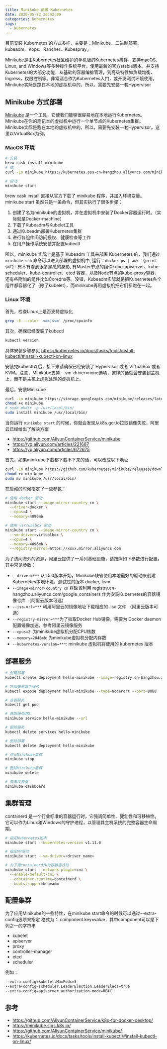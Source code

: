```yaml
---
title: Minikube 部署 Kubernetes
date: 2020-05-22 20:42:00
categories: Kubernetes
tags:
  - Kubernetes
---
```


目前安装 Kubernetes 的方式多样，主要是：Minikube、二进制部署、kubeadm、Kops、Rancher、Kubespray。

Minikube是由Kubernetes社区维护的单机版的Kubernetes集群，支持macOS, Linux, and Windows等多种操作系统平台，使用最新的官方stable版本，并支持Kubernetes的大部分功能，从基础的容器编排管理，到高级特性如负载均衡、Ingress，权限控制等。非常适合作为Kubernetes入门，或开发测试环境使用。Minikube实际是跑在本地的虚拟机中的，所以，需要先安装一套Hypervisor

<!--more-->

## Minikube 方式部署

[Minikube](https://minikube.sigs.k8s.io/) 是一个工具，它使我们能够很容易地在本地运行Kubernetes。Minikube在你的笔记本的虚拟机中运行一个单节点的Kubernetes集群。Minikube实际是跑在本地的虚拟机中的，所以，需要先安装一套Hypervisor。这里以VirtualBox为例。

### MacOS 环境

```bash
# 安装
brew cask install minikube
# 或
curl -Lo minikube https://kubernetes.oss-cn-hangzhou.aliyuncs.com/minikube/releases/v1.11.0/minikube-darwin-amd64 && chmod +x minikube && sudo mv minikube /usr/local/bin/

# 启动
minikube start
```

brew cask install 直接从官方下载了 minikube 程序，并加入环境变量。minikube start 虽然只是一条命令，但其实执行了很多步骤：

1. 创建了名为minikube的虚拟机，并在虚拟机中安装了Docker容器运行时。（实际就是Docker-machine）
2. 下载了Kubeadm与Kubelet工具
3. 通过Kubeadm部署Kubernetes集群
4. 进行各组件间访问授权、健康检查等工作
5. 在用户操作系统安装并配置kubectl

所以，minikube 实际上是基于 Kubeadm 工具来部署 Kubernetes 的，我们通过 `minikube ssh` 命令可以进入部署的虚拟机中, 运行：`docker ps | awk '{print $NF}'` 有木有看到很多熟悉的身影, 有Master节点的组件kube-apiserver、kube-scheduler、kube-controller、etcd 容器，以及Node节点的kube-proxy容器，还有些附加的组件比如Coredns等。没错，Kubeadm实际就是把Kubernetes各个组件都容器化了（除了kubelet），而minikube再用虚拟机把它们都跑在一起。

### Linux 环境

首先，检查Linux上是否支持虚拟化

```bash
grep -E --color 'vmx|svm' /proc/cpuinfo
```

其次，确保已经安装了kubectl

```bash
kubectl version
```

具体安装步骤参见 https://kubernetes.io/docs/tasks/tools/install-kubectl/#install-kubectl-on-linux 

安装完kubectl以后，接下来请确保已经安装了 Hypervisor 或者 VirtualBox 或者 KVM。注意，Minikube支持 --vm-driver=none选项，这样的话就会安装到主机上，而不是主机上虚拟处理的虚拟机上。

最后，安装Minikube

```bash
curl -Lo minikube https://storage.googleapis.com/minikube/releases/latest/minikube-linux-amd64
chmod +x minikube
# sudo mkdir -p /usr/local/bin/
sudo install minikube /usr/local/bin/
```

当你运行 `minikube start` 的时候，你就会发现从k8s.gcr.io拉取镜像失败，阿里云已经给出了解决方案

- https://github.com/AliyunContainerService/minikube
- https://yq.aliyun.com/articles/221687
- https://yq.aliyun.com/articles/672675

首先，如果minikube下载都下载不下来的话，可以改成以下地址

```bash
curl -Lo minikube https://github.com/kubernetes/minikube/releases/download/v1.11.0/minikube-linux-amd64
chmod +x minikube
sudo mv minikube /usr/local/bin/
```

在启动的时候指定了一些参数：

```bash
# 使用 docker 驱动
minikube start --image-mirror-country cn \
  --driver=docker \
  --cpus=4 \
  --memory=4096mb

# 使用 virtualbox 驱动
minikube start --image-mirror-country cn \
  --vm-driver=virtualbox \
  --cpus=4 \
  --memory=4096mb \
  --registry-mirror=https://xxxx.mirror.aliyuncs.com
```

为了访问海外的资源，阿里云提供了一系列基础设施，请按照如下参数进行配置。其中常见参数：

- `--driver=***` 从1.5.0版本开始，Minikube缺省使用本地最好的驱动来创建Kubernetes本地环境，测试过的版本 docker, kvm
- `--image-mirror-country cn` 将缺省利用 registry.cn-hangzhou.aliyuncs.com/google_containers 作为安装Kubernetes的容器镜像仓库 （阿里云版本可选）
- `--iso-url=***` 利用阿里云的镜像地址下载相应的 .iso 文件 （阿里云版本可选）
- `--registry-mirror=***`为了拉取Docker Hub镜像，需要为 Docker daemon 配置镜像加速，参考阿里云镜像服务
- `--cpus=2`: 为minikube虚拟机分配CPU核数
- `--memory=2048mb`: 为minikube虚拟机分配内存数
- `--kubernetes-version=***`: minikube 虚拟机将使用的 kubernetes 版本

## 部署服务

```bash
# 创建部署
kubectl create deployment hello-minikube --image=registry.cn-hangzhou.aliyuncs.com/google_containers/echoserver:1.10

# 将部署暴露为服务
kubectl expose deployment hello-minikube --type=NodePort --port=8080

# 查看服务
kubectl get pod

# 获取服务URL
minikube service hello-minikube --url

# 删除服务
kubectl delete services hello-minikube

# 删除部署
kubectl delete deployment hello-minikube

# 停止Minikube集群
minikube stop

# 删除Minikube集群
minikube delete

# 查看仪表盘
minikube dashboard
```

## 集群管理

containerd 是一个行业标准的容器运行时，它强调简单性、健壮性和可移植性。它可以作为Linux和Windows的守护进程，以管理其主机系统的完整容器生命周期。

```bash
# 指定Kubernetes版本
minikube start --kubernetes-version v1.11.0

# 指定VM驱动
minikube start --vm-driver=<driver_name>

# 为了用containerd作为容器运行时
minikube start --network-plugin=cni \
  --enable-default-cni \
  --container-runtime=containerd \
  --bootstrapper=kubeadm
```

## 配置集群

为了应用Minikube的一些特性，在minikube start命令的时候可以通过--extra-config选项来指定
格式为： component.key=value，其中component可以是下列之一的字符串

- kubelet
- apiserver
- proxy
- controller-manager
- etcd
- scheduler

例如：

```bash
--extra-config=kubelet.MaxPods=5
--extra-config=scheduler.LeaderElection.LeaderElect=true
--extra-config=apiserver.authorization-mode=RBAC
```

## 参考

- https://github.com/AliyunContainerService/k8s-for-docker-desktop/
- https://minikube.sigs.k8s.io/
- https://github.com/AliyunContainerService/minikube/
- https://kubernetes.io/docs/tasks/tools/install-kubectl/#install-kubectl-on-linux/
